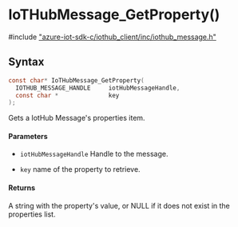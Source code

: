 # IoTHubMessage_GetProperty()

\#include ["azure-iot-sdk-c/iothub_client/inc/iothub_message.h"](../iot-c-ref-iothub-message-h.md)  

## Syntax

```C
const char* IoTHubMessage_GetProperty(
  IOTHUB_MESSAGE_HANDLE  	iotHubMessageHandle,
  const char *           	key
);

```

Gets a IotHub Message's properties item.

#### Parameters
* `iotHubMessageHandle` Handle to the message.

* `key` name of the property to retrieve.

#### Returns
A string with the property's value, or NULL if it does not exist in the properties list.

